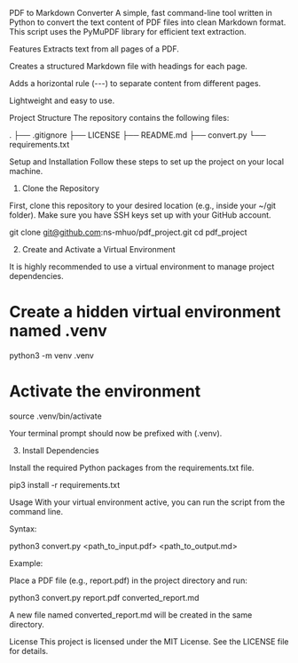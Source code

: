 PDF to Markdown Converter
A simple, fast command-line tool written in Python to convert the text content of PDF files into clean Markdown format. This script uses the PyMuPDF library for efficient text extraction.

Features
Extracts text from all pages of a PDF.

Creates a structured Markdown file with headings for each page.

Adds a horizontal rule (---) to separate content from different pages.

Lightweight and easy to use.

Project Structure
The repository contains the following files:

.
├── .gitignore
├── LICENSE
├── README.md
├── convert.py
└── requirements.txt

Setup and Installation
Follow these steps to set up the project on your local machine.

1. Clone the Repository

First, clone this repository to your desired location (e.g., inside your ~/git folder). Make sure you have SSH keys set up with your GitHub account.

git clone git@github.com:ns-mhuo/pdf_project.git
cd pdf_project

2. Create and Activate a Virtual Environment

It is highly recommended to use a virtual environment to manage project dependencies.

# Create a hidden virtual environment named .venv
python3 -m venv .venv

# Activate the environment
source .venv/bin/activate

Your terminal prompt should now be prefixed with (.venv).

3. Install Dependencies

Install the required Python packages from the requirements.txt file.

pip3 install -r requirements.txt

Usage
With your virtual environment active, you can run the script from the command line.

Syntax:

python3 convert.py <path_to_input.pdf> <path_to_output.md>

Example:

Place a PDF file (e.g., report.pdf) in the project directory and run:

python3 convert.py report.pdf converted_report.md

A new file named converted_report.md will be created in the same directory.

License
This project is licensed under the MIT License. See the LICENSE file for details.